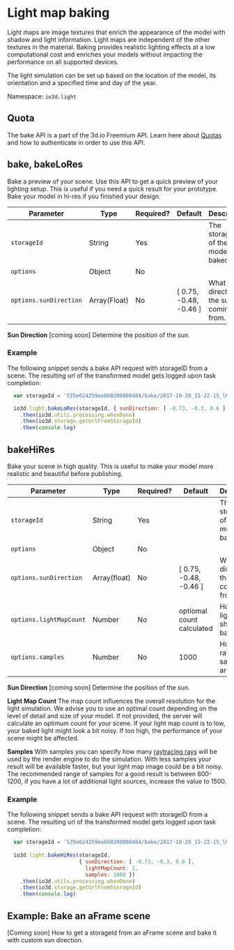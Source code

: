 # Light map baking

Light maps are image textures that enrich the appearance of the model with shadow and light information. Light maps are independent of the other textures in the material.
Baking provides realistic lighting effects at a low computational cost and enriches your models without impacting the performance on all supported devices.

The light simulation can be set up based on the location of the model, its orientation and a specified time and day of the year.

Namespace: `io3d.light`

## Quota

The bake API is a part of the 3d.io Freemium API. Learn here about [Quotas](https://3d.io/docs/api/1/authentication.html)
and how to authenticate in order to use this API.

## bake, bakeLoRes

Bake a preview of your scene. Use this API to get a quick preview of your lighting setup. This is useful if you need a quick result for your prototype. Bake your model in hi-res if you finished your design. 

| Parameter | Type | Required? | Default | Description |
| --- | --- | --- | --- | --- |
| `storageId` | String | Yes | | The storageId of the model to be baked. |
| `options` | Object | No | | |
| `options.sunDirection`  | Array(Float) | No | [ 0.75, -0.48, -0.46 ] | What direction the sun is coming from. |

**Sun Direction**
[coming soon] Determine the position of the sun.

### Example

The following snippet sends a bake API request with storageID from a scene. The resulting url of the transformed model gets logged upon task completion:

```javascript
  var storageId = '535e624259ee6b0200000484/bake/2017-10-20_15-22-15_lKCBcz/lighting.gz.data3d.buffer'

  io3d.light.bakeLoRes(storageId, { sunDirection: [ -0.73, -0.3, 0.6 ] })
    .then(io3d.utils.processing.whenDone)
    .then(io3d.storage.getUrlFromStorageId)
    .then(console.log)
```

## bakeHiRes

Bake your scene in high quality. This is useful to make your model more realistic and beautiful before publishing.

| Parameter | Type | Required? | Default | Description |
| --- | --- | --- | --- | --- |
| `storageId` | String | Yes | | The storageId of the model to be baked. |
| `options` | Object | No | | |
| `options.sunDirection`  | Array(float) | No | [ 0.75, -0.48, -0.46 ] | What direction the sun is coming from. |
| `options.lightMapCount`  | Number | No | optiomal count calculated | How many light maps should be baked. |
| `options.samples`  | Number | No | 1000 | How many raytracing samples are used. |

**Sun Direction**
[coming soon] Determine the position of the sun.

**Light Map Count**
The map count influences the overall resolution for the light simulation. We advise you to use an optimal count depending on the level of detail and size of your model. If not provided, the server will calculate an optimum count for your scene. If your light map count is to low, your baked light might look a bit noisy. If too high, the performance of your scene might be affected.

**Samples**
With samples you can specify how many [raytracing rays](https://en.wikipedia.org/wiki/Ray_tracing_(graphics)) will be used by the render engine to do the simulation. With less samples your result will be available faster, but your light map image could be a bit noisy. The recommended range of samples for a good result is between 800-1200, if you have a lot of additional light sources, increase the value to 1500.

### Example

The following snippet sends a bake API request with storageID from a scene. The resulting url of the transformed model gets logged upon task completion:

```javascript
  var storageId = '535e624259ee6b0200000484/bake/2017-10-20_15-22-15_lKCBcz/lighting.gz.data3d.buffer'
  
  io3d.light.bakeHiRes(storageId,
                       { sunDirection: [ -0.73, -0.3, 0.6 ],
                         lightMapCount: 1,
                         samples: 1000 })
    .then(io3d.utils.processing.whenDone)
    .then(io3d.storage.getUrlFromStorageId)
    .then(console.log)
```

## Example: Bake an aFrame scene

[Coming soon] How to get a storageId from an aFrame scene and bake it with custom sun direction.
